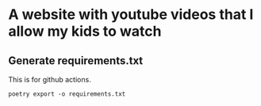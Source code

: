 # A website with youtube videos that I allow my kids to watch

## Generate requirements.txt

This is for github actions.

```
poetry export -o requirements.txt
```
